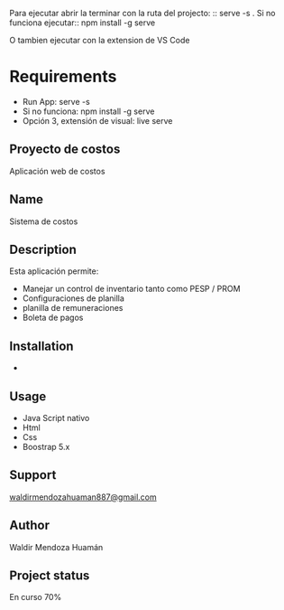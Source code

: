 Para ejecutar abrir la terminar con la ruta del projecto:
:: serve -s .
Si no funciona ejecutar:: npm install -g serve

O tambien ejecutar con la extension de VS Code
# Requirements

- Run App: serve -s
- Si no funciona: npm install -g serve
- Opción 3, extensión de visual: live serve  

## Proyecto de costos

Aplicación web de costos

## Name

Sistema de costos

## Description

Esta aplicación permite:
- Manejar un control de inventario tanto como PESP / PROM
- Configuraciones de planilla
- planilla de remuneraciones
- Boleta de pagos 


## Installation

- 

## Usage

- Java Script nativo
- Html
- Css 
- Boostrap 5.x

## Support 

waldirmendozahuaman887@gmail.com

## Author

Waldir Mendoza Huamán

## Project status

En curso 70%